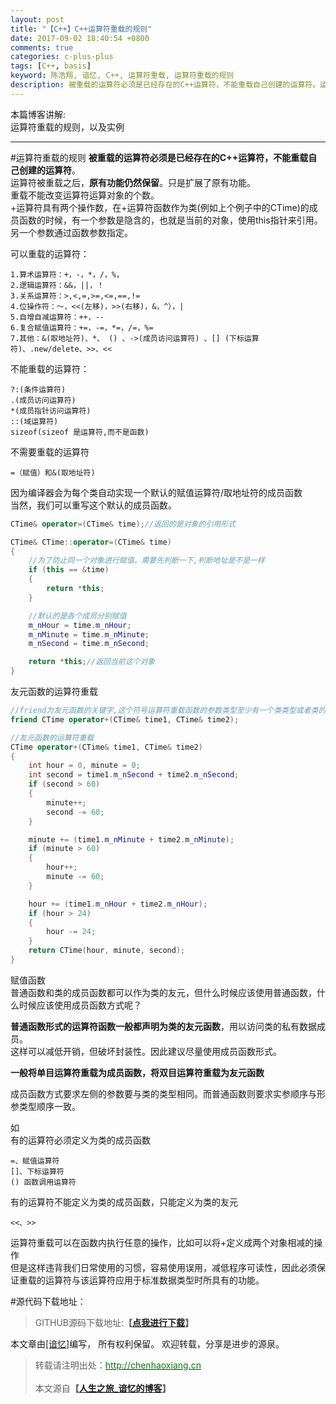 ```yaml
---
layout: post
title: "【C++】C++运算符重载的规则"
date: 2017-09-02 18:40:54 +0800
comments: true
categories: c-plus-plus
tags: [C++, basis]
keyword: 陈浩翔, 谙忆, C++, 运算符重载, 运算符重载的规则
description: 被重载的运算符必须是已经存在的C++运算符，不能重载自己创建的运算符。运算符被重载之后，原有功能仍然保留。只是扩展了原有功能。
---
```


本篇博客讲解:  
运算符重载的规则，以及实例  

<!-- more -->
----------

#运算符重载的规则 
**被重载的运算符必须是已经存在的C++运算符，不能重载自己创建的运算符**。  
运算符被重载之后，**原有功能仍然保留**。只是扩展了原有功能。  
重载不能改变运算符运算对象的个数。  
+运算符具有两个操作数，在+运算符函数作为类(例如上个例子中的CTime)的成员函数的时候，有一个参数是隐含的，也就是当前的对象，使用this指针来引用。  
另一个参数通过函数参数指定。  

可以重载的运算符：  
```
1.算术运算符：+，-，*，/，%，   
2.逻辑运算符：&&，||，！  
3.关系运算符：>,<,=,>=,<=,==,!=  
4.位操作符：～，<<(左移)，>>(右移)，&，^），|  
5.自增自减运算符：++，--  
6.复合赋值运算符：+=，-=，*=，/=，%=  
7.其他：&(取地址符)、*、 () 、->(成员访问运算符) 、[] (下标运算符)、.new/delete、>>、<<  
```

不能重载的运算符：
```
?:(条件运算符) 
.(成员访问运算符)
*(成员指针访问运算符)
::(域运算符)
sizeof(sizeof 是运算符,而不是函数)
```
不需要重载的运算符
```
=（赋值）和&(取地址符)
```  
因为编译器会为每个类自动实现一个默认的赋值运算符/取地址符的成员函数    
当然，我们可以重写这个默认的成员函数。  
```C++ CTime.h声明
CTime& operator=(CTime& time);//返回的是对象的引用形式
```
```C++ CTime.cpp定义
CTime& CTime::operator=(CTime& time)
{
	//为了防止同一个对象进行赋值，需要先判断一下,判断地址是不是一样
	if (this == &time)
	{
		return *this;
	}

	//默认的是各个成员分别赋值
	m_nHour = time.m_nHour;
	m_nMinute = time.m_nMinute;
	m_nSecond = time.m_nSecond;

	return *this;//返回当前这个对象
}
```

友元函数的运算符重载  
```C++ CTime.h声明
//friend为友元函数的关键字,这个符号运算符重载函数的参数类型至少有一个类类型或者类的引用,也就是说，可以有一个参数不是对象
friend CTime operator+(CTime& time1, CTime& time2);
```
```C++ main.cpp实现-使用类来实现
//友元函数的运算符重载
CTime operator+(CTime& time1, CTime& time2)
{
	int hour = 0, minute = 0;
	int second = time1.m_nSecond + time2.m_nSecond;
	if (second > 60)
	{
		minute++;
		second -= 60;
	}

	minute += (time1.m_nMinute + time2.m_nMinute);
	if (minute > 60)
	{
		hour++;
		minute -= 60;
	}

	hour += (time1.m_nHour + time2.m_nHour);
	if (hour > 24)
	{
		hour -= 24;
	}
	return CTime(hour, minute, second);
}
```


赋值函数  
普通函数和类的成员函数都可以作为类的友元，但什么时候应该使用普通函数，什么时候应该使用成员函数方式呢？  

**普通函数形式的运算符函数一般都声明为类的友元函数**，用以访问类的私有数据成员。  
这样可以减低开销，但破坏封装性。因此建议尽量使用成员函数形式。  

**一般将单目运算符重载为成员函数，将双目运算符重载为友元函数**  

成员函数方式要求左侧的参数要与类的类型相同。而普通函数则要求实参顺序与形参类型顺序一致。  

如  
有的运算符必须定义为类的成员函数
```
=、赋值运算符
[]、下标运算符
() 函数调用运算符
```

有的运算符不能定义为类的成员函数，只能定义为类的友元  
```
<<、>>
```

运算符重载可以在函数内执行任意的操作，比如可以将+定义成两个对象相减的操作  
但是这样违背我们日常使用的习惯，容易使用误用，减低程序可读性，因此必须保证重载的运算符与该运算符应用于标准数据类型时所具有的功能。 


#源代码下载地址：
<blockquote cite='陈浩翔'>
GITHUB源码下载地址:<strong>【<a href='http://chenhaoxiang.cn' target='_blank'>点我进行下载</a>】</strong></p>
</blockquote>


本文章由<a href="http://chenhaoxiang.cn/">[谙忆]</a>编写， 所有权利保留。 
欢迎转载，分享是进步的源泉。
<blockquote cite='陈浩翔'>
<p background-color='#D3D3D3'>转载请注明出处：<a href='http://chenhaoxiang.cn'><font color="green">http://chenhaoxiang.cn</font></a><br><br>
本文源自<strong>【<a href='http://chenhaoxiang.cn' target='_blank'>人生之旅_谙忆的博客</a>】</strong></p>
</blockquote>
